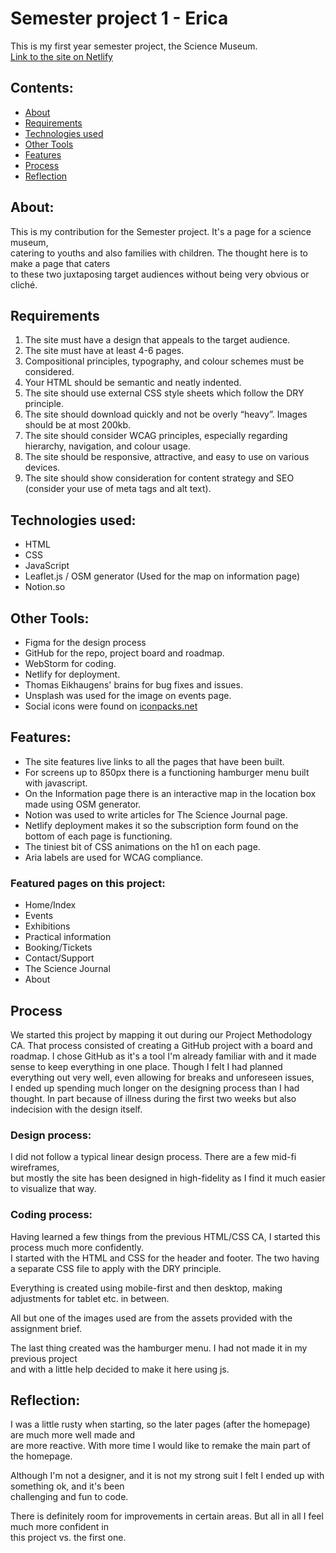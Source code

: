 # Semester project 1 - Erica
This is my first year semester project, the Science Museum.  
[Link to the site on Netlify](https://famous-licorice-8ef4d4.netlify.app)

## Contents:
- [About](#About)
- [Requirements](#Requirements)
- [Technologies used](#Technologies)
- [Other Tools](#Other)
- [Features](#Features)
- [Process](#Process)
- [Reflection](#Reflection)

## About:
This is my contribution for the Semester project. It's a page for a science museum,  
catering to youths and also families with children. The thought here is to make a page that caters  
to these two juxtaposing target audiences without being very obvious or cliché.

## Requirements
1. The site must have a design that appeals to the target audience.
2. The site must have at least 4-6 pages.
3. Compositional principles, typography, and colour schemes must be considered.
4. Your HTML should be semantic and neatly indented.
5. The site should use external CSS style sheets which follow the DRY principle.
6. The site should download quickly and not be overly “heavy”. Images should be at most
   200kb.
7. The site should consider WCAG principles, especially regarding hierarchy, navigation,
   and colour usage.
8. The site should be responsive, attractive, and easy to use on various devices.
9. The site should show consideration for content strategy and SEO (consider your use of
   meta tags and alt text).

## Technologies used:  
- HTML
- CSS
- JavaScript
- Leaflet.js / OSM generator (Used for the map on information page)
- Notion.so

## Other Tools:
- Figma for the design process
- GitHub for the repo, project board and roadmap.
- WebStorm for coding.
- Netlify for deployment.
- Thomas Eikhaugens' brains for bug fixes and issues.
- Unsplash was used for the image on events page. 
- Social icons were found on [iconpacks.net](https://www.iconpacks.net/social-media-icons.html)

## Features: 
- The site features live links to all the pages that have been built.  
- For screens up to 850px there is a functioning hamburger menu built with javascript.
- On the Information page there is an interactive map in the location box made using OSM generator.
- Notion was used to write articles for The Science Journal page. 
- Netlify deployment makes it so the subscription form found on the bottom of each page is functioning.
- The tiniest bit of CSS animations on the h1 on each page. 
- Aria labels are used for WCAG compliance. 

### Featured pages on this project:
- Home/Index
- Events
- Exhibitions
- Practical information
- Booking/Tickets
- Contact/Support
- The Science Journal
- About 

## Process 
We started this project by mapping it out during our Project Methodology CA.
That process consisted of creating a GitHub project with a board and roadmap.
I chose GitHub as it's a tool I'm already familiar with and it made sense to keep everything in one place.
Though I felt I had planned everything out very well, even allowing for breaks and unforeseen issues,  
I ended up spending much longer on the designing process than I had thought. 
In part because of illness during the first two weeks but also indecision with the design itself.

### Design process:
I did not follow a typical linear design process. There are a few mid-fi wireframes,  
but mostly the site has been designed in high-fidelity as I find it much easier to visualize that way.  

### Coding process: 
Having learned a few things from the previous HTML/CSS CA, I started this process much more confidently.  
I started with the HTML and CSS for the header and footer. The two having a separate CSS file to apply with the DRY principle.

Everything is created using mobile-first and then desktop, making adjustments for tablet etc. in between.

All but one of the images used are from the assets provided with the assignment brief.

The last thing created was the hamburger menu. I had not made it in my previous project  
and with a little help decided to make it here using js. 

## Reflection: 
I was a little rusty when starting, so the later pages (after the homepage) are much more well made and  
are more reactive. With more time I would like to remake the main part of the homepage.

Although I'm not a designer, and it is not my strong suit I felt I ended up with something ok, and it's been  
challenging and fun to code.

There is definitely room for improvements in certain areas. But all in all I feel much more confident in  
this project vs. the first one. 

